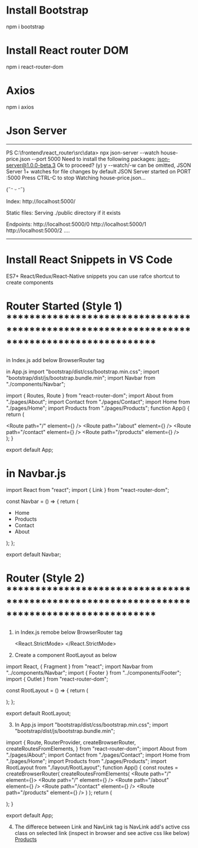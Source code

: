 # Install Bootstrap

npm i bootstrap

# Install React router DOM

npm i react-router-dom

# Axios
 npm i axios

# Json Server
***********************************************************************************************************************************************
PS C:\frontend\react_router\src\data> npx json-server --watch house-price.json --port 5000
Need to install the following packages:
json-server@1.0.0-beta.3
Ok to proceed? (y) y
--watch/-w can be omitted, JSON Server 1+ watches for file changes by default
JSON Server started on PORT :5000
Press CTRL-C to stop
Watching house-price.json...

(˶ᵔ ᵕ ᵔ˶)

Index:
http://localhost:5000/

Static files:
Serving ./public directory if it exists

Endpoints:
http://localhost:5000/0
http://localhost:5000/1
http://localhost:5000/2
....

***********************************************************************************************************************************************

# Install React Snippets in VS Code

ES7+ React/Redux/React-Native snippets
you can use rafce shortcut to create components

# Router Started (Style 1) ******************************************************************************************

in Index.js add below BrowserRouter tag

<BrowserRouter>
    <React.StrictMode>
      <App />
    </React.StrictMode>
</BrowserRouter>

in App.js
import "bootstrap/dist/css/bootstrap.min.css";
import "bootstrap/dist/js/bootstrap.bundle.min";
import Navbar from "./components/Navbar";

import { Routes, Route } from "react-router-dom";
import About from "./pages/About";
import Contact from "./pages/Contact";
import Home from "./pages/Home";
import Products from "./pages/Products";
function App() {
  return (
    <div className="container-fluid">
      <Navbar />
      <Routes>
        <Route path="/" element={<Home />} />
        <Route path="/about" element={<About />} />
        <Route path="/contact" element={<Contact />} />
        <Route path="/products" element={<Products />} />
      </Routes>
    </div>
  );
}

export default App;

# in Navbar.js
import React from "react";
import { Link } from "react-router-dom";

const Navbar = () => {
  return (
    <div>
      <nav className="navbar navbar-expand-lg bg-body-tertiary">
        <div className="container-fluid">
          <div className="collapse navbar-collapse" id="navbarNav">
            <ul className="navbar-nav">
            <li className="nav-item"><Link to="/"  className="nav-link active" aria-current="page">Home</Link></li>
            <li className="nav-item"><Link to="/products" className="nav-link active" aria-current="page">Products</Link></li>
            <li className="nav-item"><Link to="/contact" className="nav-link active" aria-current="page">Contact</Link></li>
            <li className="nav-item"><Link to="/about" className="nav-link active" aria-current="page">About</Link></li>
            </ul>
          </div>
        </div>
      </nav>
    </div>
  );
};

export default Navbar;

# Router (Style 2) ******************************************************************************************

1) in Index.js remobe below BrowserRouter tag


    <React.StrictMode>
      <App />
    </React.StrictMode>

2) Create a component RootLayout as below

import React, { Fragment } from "react";
import Navbar from "../components/Navbar";
import { Footer } from "../components/Footer";
import { Outlet } from "react-router-dom";

const RootLayout = () => {
  return (
    <Fragment>
      <Navbar />
      <div class="container-fluid">
        <Outlet/>
      </div>
      <Footer />
    </Fragment>
  );
};

export default RootLayout;

3) In App.js
import "bootstrap/dist/css/bootstrap.min.css";
import "bootstrap/dist/js/bootstrap.bundle.min";

import {
  Route,
  RouterProvider,
  createBrowserRouter,
  createRoutesFromElements,
} from "react-router-dom";
import About from "./pages/About";
import Contact from "./pages/Contact";
import Home from "./pages/Home";
import Products from "./pages/Products";
import RootLayout from "./layout/RootLayout";
function App() {
  const routes = createBrowserRouter(
    createRoutesFromElements(
      <Route path="/" element={<RootLayout />}>
        <Route path="/" element={<Home />} />
        <Route path="/about" element={<About />} />
        <Route path="/contact" element={<Contact />} />
        <Route path="/products" element={<Products />} />
      </Route>
    )
  );
  return (
    <div className="container-fluid">
      <RouterProvider router={routes} />
    </div>
  );
}

export default App;

4) The differece between Link and NavLink tag is NavLink add's active css class on selected link (inspect in browser and see active css like below)
    <a class="nav-link active" href="/products">Products</a>